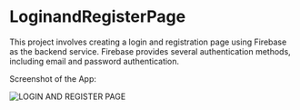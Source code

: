 # LoginandRegisterPage
This project involves creating a login and registration page using Firebase as the backend service. Firebase provides several authentication methods, including email and password authentication.


Screenshot of the App:


![LOGIN AND REGISTER PAGE](https://user-images.githubusercontent.com/87336351/227548322-e3ecee59-b03d-4c4c-8758-4dfbcfdad6b9.jpg)
